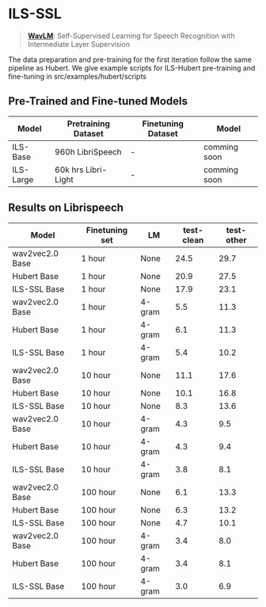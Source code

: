
# ILS-SSL

> [**WavLM**](https://arxiv.org/pdf/2112.08778.pdf): Self-Supervised Learning for Speech Recognition with Intermediate Layer Supervision

The data preparation and pre-training for the first iteration follow the same pipeline as Hubert. We give example scripts for ILS-Hubert pre-training and fine-tuning in src/examples/hubert/scripts

## Pre-Trained and Fine-tuned Models
Model | Pretraining Dataset | Finetuning Dataset | Model
|---|---|---|---
ILS-Base | 960h LibriSpeech | - |comming soon
ILS-Large | 60k hrs Libri-Light | - |comming soon


## Results on Librispeech
Model | Finetuning set|  LM | test-clean | test-other
|---|---|---|---|---
wav2vec2.0 Base | 1 hour | None |  24.5 | 29.7
Hubert Base | 1 hour | None| 20.9 | 27.5
ILS-SSL Base | 1 hour | None | 17.9 | 23.1
wav2vec2.0 Base | 1 hour | 4-gram | 5.5 | 11.3
Hubert Base | 1 hour | 4-gram | 6.1 | 11.3
ILS-SSL Base | 1 hour | 4-gram | 5.4 | 10.2
wav2vec2.0 Base | 10 hour | None | 11.1 | 17.6
Hubert Base | 10 hour | None| 10.1 | 16.8
ILS-SSL Base | 10 hour | None | 8.3 | 13.6
wav2vec2.0 Base | 10 hour | 4-gram | 4.3 | 9.5
Hubert Base | 10 hour | 4-gram | 4.3 | 9.4
ILS-SSL Base | 10 hour | 4-gram | 3.8 | 8.1
wav2vec2.0 Base | 100 hour | None | 6.1 | 13.3
Hubert Base | 100 hour | None| 6.3 | 13.2
ILS-SSL Base | 100 hour | None | 4.7 | 10.1
wav2vec2.0 Base | 100 hour | 4-gram | 3.4| 8.0
Hubert Base | 100 hour | 4-gram | 3.4 | 8.1
ILS-SSL Base | 100 hour | 4-gram | 3.0 | 6.9
